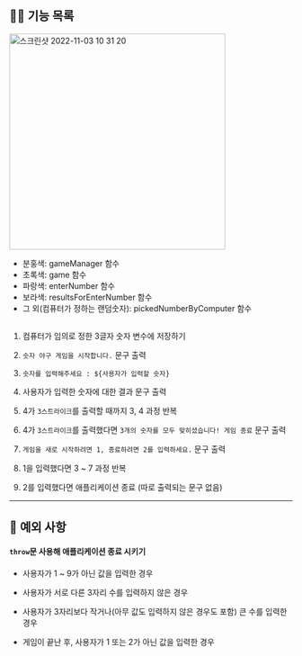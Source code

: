 ## ✍🏻 기능 목록

<img width="384" alt="스크린샷 2022-11-03 10 31 20" src="https://user-images.githubusercontent.com/88531407/199633644-55df8aa2-c95c-46ea-917d-535e6354c5a7.png">

- 분홍색: gameManager 함수
- 초록색: game 함수
- 파랑색: enterNumber 함수
- 보라색: resultsForEnterNumber 함수
- 그 외(컴퓨터가 정하는 랜덤숫자): pickedNumberByComputer 함수

##

1. 컴퓨터가 임의로 정한 3글자 숫자 변수에 저장하기

2. `숫자 야구 게임을 시작합니다.` 문구 출력
3. `숫자를 입력해주세요 : ${사용자가 입력할 숫자}`
4. 사용자가 입력한 숫자에 대한 결과 문구 출력
5. 4가 `3스트라이크`를 출력할 때까지 3, 4 과정 반복
6. 4가 `3스트라이크`를 출력했다면 `3개의 숫자를 모두 맞히셨습니다! 게임 종료` 문구 출력
7. `게임을 새로 시작하려면 1, 종료하려면 2를 입력하세요.` 문구 출력
8. 1을 입력했다면 3 ~ 7 과정 반복
9. 2를 입력했다면 애플리케이션 종료 (따로 출력되는 문구 없음)

---

## 🚫 예외 사항

#### `throw`문 사용해 애플리케이션 종료 시키기

- 사용자가 1 ~ 9가 아닌 값을 입력한 경우

- 사용자가 서로 다른 3자리 수를 입력하지 않은 경우
- 사용자가 3자리보다 작거나(아무 값도 입력하지 않은 경우도 포함) 큰 수를 입력한 경우
- 게임이 끝난 후, 사용자가 1 또는 2가 아닌 값을 입력한 경우
